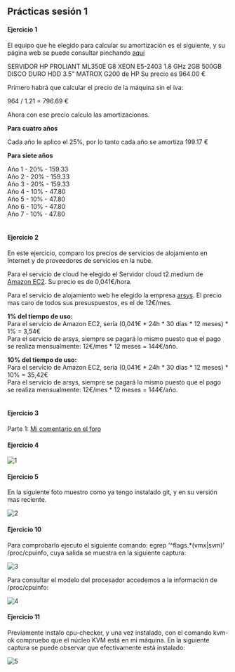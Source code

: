 <h2>Prácticas sesión 1</h2>

<h4>Ejercicio 1</h4>

El equipo que he elegido para calcular su amortización es el siguiente, y su página web se puede consultar pinchando <a href=http://www.dynos.es/servidor-hp-proliant-ml350e-g8-xeon-e5-2403-1.8-ghz-2gb-500gb-disco-duro-hdd-3.5-matrox-g200-887111422361__470065-695.html:>aquí</a>

SERVIDOR HP PROLIANT ML350E G8 XEON E5-2403 1.8 GHz 2GB 500GB DISCO DURO HDD 3.5" MATROX G200 de HP
Su precio es 964.00 €

Primero habrá que calcular el precio de la máquina sin el iva:

964 / 1.21 = 796.69 €

Ahora con ese precio calculo las amortizaciones.

<strong>Para cuatro años</strong>

Cada año le aplico el 25%, por lo tanto cada año se amortiza 199.17 €

<strong>Para siete años</strong>

Año 1 - 20% - 159.33<br>
Año 2 - 20% - 159.33<br>
Año 3 - 20% - 159.33<br>
Año 4 - 10% - 47.80<br>
Año 5 - 10% - 47.80<br>
Año 6 - 10% - 47.80<br>
Año 7 - 10% - 47.80<br><br>


<h4>Ejercicio 2</h4>

En este ejercicio, comparo los precios de servicios de alojamiento en Internet y de proveedores de servicios en la nube.

Para el servicio de cloud he elegido el Servidor cloud t2.medium de [Amazon EC2](http://aws.amazon.com/es/ec2/pricing/). Su precio es de 0,041€/hora.

Para el servicio de alojamiento web he elegido la empresa [arsys](http://www.arsys.es/hosting?gclid=CIaA-tz5rsECFQgXwwodo30AOw). El precio mas caro de todos sus presuspuestos, es el de 12€/mes.


<strong>1% del tiempo de uso:</strong><br>
Para el servicio de Amazon EC2, sería (0,041€ * 24h * 30 días * 12 meses) * 1% = 3,54€<br>
Para el servicio de arsys, siempre se pagará lo mismo puesto que el pago se realiza mensualmente: 12€/mes * 12 meses = 144€/año.<br>


<strong>10% del tiempo de uso:</strong><br>
Para el servicio de Amazon EC2, seria (0,041€ * 24h * 30 días * 12 meses) * 10% = 35,42€ <br>
Para el servicio de arsys, siempre se pagará lo mismo puesto que el pago se realiza mensualmente: 12€/mes * 12 meses = 144€/año.<br><br>


<h4>Ejercicio 3</h4>

Parte 1: [Mi comentario en el foro](https://github.com/JJ/GII-2014/issues/71#issuecomment-59239961)


<h4>Ejercicio 4</h4>

![1](http://fotos.subefotos.com/0029a057e1f60509746b245257751ff9o.png)


<h4>Ejercicio 5</h4>

En la siguiente foto muestro como ya tengo instalado git, y en su versión mas reciente.

![2](http://fotos.subefotos.com/af847187f58a79b87f61633d42991fcao.png)


<h4>Ejercicio 10</h4>

Para comprobarlo ejecuto el siguiente comando:
egrep '^flags.*(vmx|svm)' /proc/cpuinfo, cuya salida se muestra en la siguiente captura:

![3](http://fotos.subefotos.com/8b68f45c82ade1dc0057fb70d3a6a679o.png)

Para consultar el modelo del procesador accedemos a la información de /proc/cpuinfo:

![4](http://fotos.subefotos.com/00c4d661a26fe4de3e89147946e6e941o.png)


<h4>Ejercicio 11</h4>

Previamente instalo cpu-checker, y una vez instalado, con el comando kvm-ok compruebo que el núcleo KVM está en mi máquina. En la siguiente captura se puede observar que efectivamente está instalado:

![5](http://fotos.subefotos.com/4998074add857be744e96e033c769477o.png)

